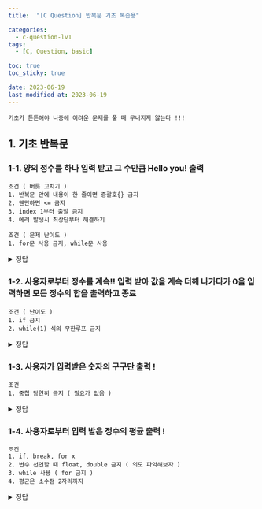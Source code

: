 ```yaml
---
title:  "[C Question] 반복문 기초 복습용" 

categories:
  - c-question-lv1
tags:
  - [C, Question, basic]

toc: true
toc_sticky: true

date: 2023-06-19
last_modified_at: 2023-06-19
---
```


```
기초가 튼튼해야 나중에 어려운 문제를 풀 때 무너지지 않는다 !!!
```

## 1. 기초 반복문

### 1-1. 양의 정수를 하나 입력 받고 그 수만큼 Hello you! 출력
```
조건 ( 버릇 고치기 )
1. 반복문 안에 내용이 한 줄이면 중괄호{} 금지
2. 웬만하면 <= 금지
3. index 1부터 출발 금지
4. 에러 발생시 최상단부터 해결하기

조건 ( 문제 난이도 )
1. for문 사용 금지, while문 사용
```
<details>
<summary>정답</summary>
<div markdown="1">       
```
while (n-- > 0) 
	printf("%d: Hello you! \n", i++);
```
</div>
</details>



### 1-2. 사용자로부터 정수를 계속!! 입력 받아 값을 계속 더해 나가다가 0을 입력하면 모든 정수의 합을 출력하고 종료
```
조건 ( 난이도 )
1. if 금지
2. while(1) 식의 무한루프 금지
```

<details>
<summary>정답</summary>
<div markdown="1">       
```
int sum = 0, num = 1; // 초기식
// 간결하게 !!
while (num != 0) // 조건식
	{
	  printf("input number(0 to quit): ");
		scanf_s("%d", &num); // 증감식
		sum += num; // 복합대입연산자
	}
	printf("sum: %d \n", sum);
```
</div>
</details>


### 1-3. 사용자가 입력받은 숫자의 구구단 출력 !
```
조건
1. 중첩 당연히 금지 ( 필요가 없음 )
```

<details>
<summary>정답</summary>
<div markdown="1">
```
int i = 0, j = 10;
printf("input:");
scanf_s("%d", &i);
while (j-- > 1) printf("%d x %d = %d \n", i, j, i * j);
```
</div>
</details>


### 1-4. 사용자로부터 입력 받은 정수의 평균 출력 !
```
조건
1. if, break, for x
2. 변수 선언할 때 float, double 금지 ( 의도 파악해보자 )
3. while 사용 ( for 금지 )
4. 평균은 소수점 2자리까지
```
<details>
<summary>정답</summary>
<div markdown="1">
```
int i = 0, cnt = 0, num = 0, sum = 0;

printf("How many inputs?:");
scanf_s("%d", &cnt);

while (i++ < cnt)
{
	printf("input number:");
	scanf_s("%d", &num);
	sum += num;
}
printf("avg: %.2f \n", (float)sum/cnt);
```
</div>
</details>

### 1-5. while 사용 2단 ~ 9단 출력
```
조건
1. while문 사용
2. if 금지
3. 변수명 의미 부여
```
<details>
<summary>정답</summary>
<div markdown="1">
```
int dan = 1, mul = 0;

while (dan++ < 9)
{
	printf("----%d단----\n", dan);
	while (mul++ < 9) printf("%d x %d = %d \n", dan, mul, dan * mul);
	mul = 0;
}
```
</div>
</details>


### 1-6 5개의 정수를 입력 받아서 합을 구하되, 1미만이면 입력으로 치지않고 재입력을 요구 ! ( 이거 진짜 재밌음 )
```
조건
1. if 금지
2. break 금지
3. scanf_s 두번 금지
```

<details>
<summary>정답</summary>
<div markdown="1">
```
	int cnt = 0, input = -1, total = 0;

	while (cnt++ < 5)
	{
		// 음수일 때 들어가서
		// 양수일 때 나와서 결과 입력해줘버리면?
		while (input < 0)
		{
			printf("input: ");
			scanf_s("%d", &input);
		}

		total += input;
		input = -1;
	}
	printf("sum: %d", total);
```
</div>
</details>